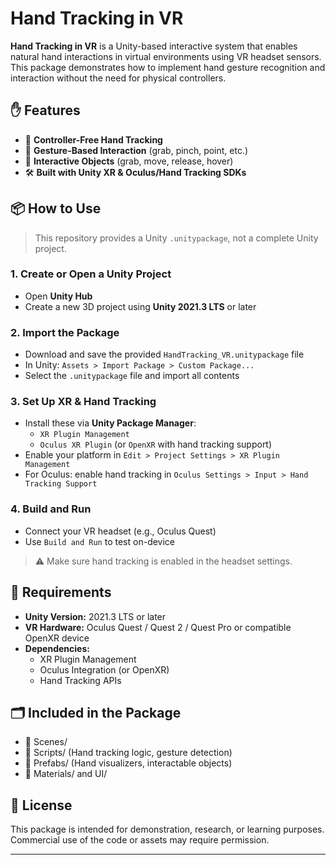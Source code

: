 # Hand Tracking in VR

**Hand Tracking in VR** is a Unity-based interactive system that enables natural hand interactions in virtual environments using VR headset sensors. This package demonstrates how to implement hand gesture recognition and interaction without the need for physical controllers.

## ✋ Features

- 👐 **Controller-Free Hand Tracking**
- 🤌 **Gesture-Based Interaction** (grab, pinch, point, etc.)
- 🧱 **Interactive Objects** (grab, move, release, hover)
- 🛠️ **Built with Unity XR & Oculus/Hand Tracking SDKs**

## 📦 How to Use

> This repository provides a Unity `.unitypackage`, not a complete Unity project.

### 1. Create or Open a Unity Project

- Open **Unity Hub**
- Create a new 3D project using **Unity 2021.3 LTS** or later

### 2. Import the Package

- Download and save the provided `HandTracking_VR.unitypackage` file
- In Unity: `Assets > Import Package > Custom Package...`
- Select the `.unitypackage` file and import all contents

### 3. Set Up XR & Hand Tracking

- Install these via **Unity Package Manager**:
  - `XR Plugin Management`
  - `Oculus XR Plugin` (or `OpenXR` with hand tracking support)
- Enable your platform in `Edit > Project Settings > XR Plugin Management`
- For Oculus: enable hand tracking in `Oculus Settings > Input > Hand Tracking Support`

### 4. Build and Run

- Connect your VR headset (e.g., Oculus Quest)
- Use `Build and Run` to test on-device

> ⚠️ Make sure hand tracking is enabled in the headset settings.

## 🧰 Requirements

- **Unity Version:** 2021.3 LTS or later
- **VR Hardware:** Oculus Quest / Quest 2 / Quest Pro or compatible OpenXR device
- **Dependencies:**
  - XR Plugin Management
  - Oculus Integration (or OpenXR)
  - Hand Tracking APIs

## 🗂️ Included in the Package

- 📁 Scenes/
- 📁 Scripts/ (Hand tracking logic, gesture detection)
- 📁 Prefabs/ (Hand visualizers, interactable objects)
- 📁 Materials/ and UI/


## 📄 License

This package is intended for demonstration, research, or learning purposes. Commercial use of the code or assets may require permission.

---
